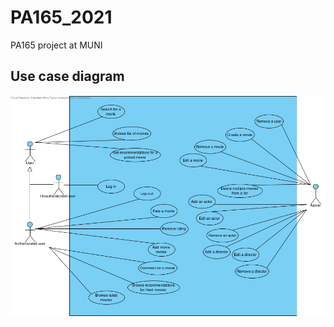 # PA165_2021
PA165 project at MUNI

## Use case diagram
![Use case diagram](doc/use_case_diagram.png)
